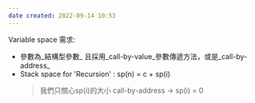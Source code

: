 ```yaml
---
date created: 2022-09-14 10:53
---
```


Variable space 需求:

- 參數為_結構型參數_ 且採用_call-by-value_參數傳遞方法，或是_call-by-address_
- Stack space for 'Recursion' :
  sp(n) = c + sp(i)
  > 我們只關心sp(i)的大小
  > call-by-address -> sp(i) = 0
